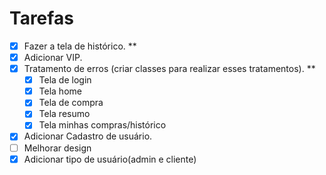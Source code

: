 # Tarefas

- [X] Fazer a tela de histórico. **
- [X] Adicionar VIP.
- [X] Tratamento de erros (criar classes para realizar esses tratamentos). **
    - [X] Tela de login
    - [X] Tela home
    - [X] Tela de compra
    - [X] Tela resumo
    - [X] Tela minhas compras/histórico
- [X] Adicionar Cadastro de usuário.
- [ ] Melhorar design
- [X] Adicionar tipo de usuário(admin e cliente) 
